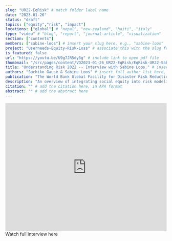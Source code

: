 ```yaml
---
slug: "UR22-EqRisk" # match folder label name
date: "2023-01-26"
status: "draft"
topics: ["equity","risk", "impact"] 
locations: ["global"] # "nepal", "new-zealand", "haiti", "italy"
type: "video" # "blog", "report", "journal-article", "visualization"
section: ["contents"]
members: ["sabine-loos"] # insert your slug here, e.g., "sabine-loos"
project: "Userneeds-Equity-Risk-Loss" # associate this with the slug for a project
is_featured: false
url: "https://youtu.be/U9g7JR5dy5g" # include link to open pdf file
thumbnail: "/src/pages/content/VD2023-01-26_UR22-EqRisk/EqRisk-UR22-Sabine.png" # upload square version of the content to img folder and add source here, e.g., "img/content-b-ier-nepal.png"
title: "Understanding Risk 2022 -- Interview with Sabine Loos." # insert title here
authors: "Sachiko Gause & Sabine Loos" # insert full author list here, to be listed publicly
publication: "The World Bank Global Facility for Disaster Risk Reduction" # insert publication location here (like the journal)
description: "An overview of integrating social equity into risk modeling." # insert a one sentence description here
citation: "" # add the citation here, in APA format
abstract: "" # add the abstract here
---
```


<iframe width="100%" height="400px" src="https://www.youtube.com/embed/U9g7JR5dy5g?list=PLlxZ8h0dxpsDLDzcsG9ORxjx36dOiHU-r" title="UR22 Global Forum Florianópolis | Interview 25: Sachiko Gause - Sabine Loos" frameborder="0" allow="accelerometer; autoplay; clipboard-write; encrypted-media; gyroscope; picture-in-picture; web-share" allowfullscreen></iframe>


<Link is-button doOpenInNewTab to="https://youtu.be/U9g7JR5dy5g"> Watch full interview here</Link>